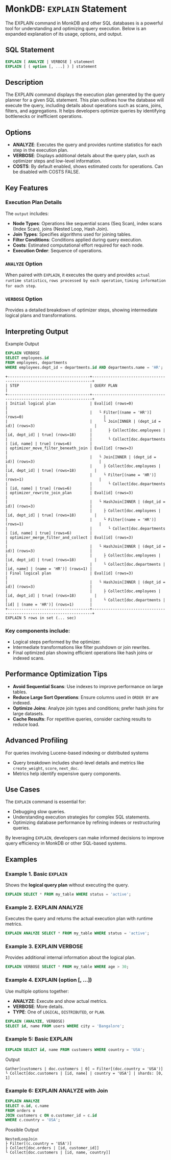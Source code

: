 # MonkDB: `EXPLAIN` Statement

The EXPLAIN command in MonkDB and other SQL databases is a powerful tool for understanding and optimizing query execution. Below is an expanded explanation of its usage, options, and output.


## SQL Statement
```sql
EXPLAIN [ ANALYZE | VERBOSE ] statement
EXPLAIN [ ( option [, ...] ) ] statement
```

## Description

The EXPLAIN command displays the execution plan generated by the query planner for a given SQL statement. This plan outlines how the database will execute the query, including details about operations such as scans, joins, filters, and aggregations. It helps developers optimize queries by identifying bottlenecks or inefficient operations.

## Options
- **ANALYZE**: Executes the query and provides runtime statistics for each step in the execution plan.
- **VERBOSE**: Displays additional details about the query plan, such as optimizer steps and low-level information.
- **COSTS**: By default enabled, shows estimated costs for operations. Can be disabled with COSTS FALSE.

## Key Features

### Execution Plan Details

The `output` includes:

- **Node Types**: Operations like sequential scans (Seq Scan), index scans (Index Scan), joins (Nested Loop, Hash Join).
- **Join Types**: Specifies algorithms used for joining tables.
- **Filter Conditions**: Conditions applied during query execution.
- **Costs**: Estimated computational effort required for each node.
- **Execution Order**: Sequence of operations.

### `ANALYZE` Option 

When paired with `EXPLAIN`, it executes the query and provides `actual runtime statistics`, `rows processed by each operation`, `timing information for each step`.

### `VERBOSE` Option

Provides a detailed breakdown of optimizer steps, showing intermediate logical plans and transformations.

## Interpreting Output
Example Output

```sql
EXPLAIN VERBOSE
SELECT employees.id
FROM employees, departments
WHERE employees.dept_id = departments.id AND departments.name = 'HR';
```

```text
+------------------------------------+----------------------------------------------------------------------+
| STEP                               | QUERY PLAN                                                           |
+------------------------------------+----------------------------------------------------------------------+
| Initial logical plan               | Eval[id] (rows=0)                                                    |
|                                    |   └ Filter[(name = 'HR')] (rows=0)                                   |
|                                    |     └ Join[INNER | (dept_id = id)] (rows=3)                          |
|                                    |       ├ Collect[doc.employees | [id, dept_id] | true] (rows=18)      |
|                                    |       └ Collect[doc.departments | [id, name] | true] (rows=6)        |
| optimizer_move_filter_beneath_join | Eval[id] (rows=3)                                                    |
|                                    |   └ Join[INNER | (dept_id = id)] (rows=3)                            |
|                                    |     ├ Collect[doc.employees | [id, dept_id] | true] (rows=18)        |
|                                    |     └ Filter[(name = 'HR')] (rows=1)                                 |
|                                    |       └ Collect[doc.departments | [id, name] | true] (rows=6)        |
| optimizer_rewrite_join_plan        | Eval[id] (rows=3)                                                    |
|                                    |   └ HashJoin[INNER | (dept_id = id)] (rows=3)                        |
|                                    |     ├ Collect[doc.employees | [id, dept_id] | true] (rows=18)        |
|                                    |     └ Filter[(name = 'HR')] (rows=1)                                 |
|                                    |       └ Collect[doc.departments | [id, name] | true] (rows=6)        |
| optimizer_merge_filter_and_collect | Eval[id] (rows=3)                                                    |
|                                    |   └ HashJoin[INNER | (dept_id = id)] (rows=3)                        |
|                                    |     ├ Collect[doc.employees | [id, dept_id] | true] (rows=18)        |
|                                    |     └ Collect[doc.departments | [id, name] | (name = 'HR')] (rows=1) |
| Final logical plan                 | Eval[id] (rows=3)                                                    |
|                                    |   └ HashJoin[INNER | (dept_id = id)] (rows=3)                        |
|                                    |     ├ Collect[doc.employees | [id, dept_id] | true] (rows=18)        |
|                                    |     └ Collect[doc.departments | [id] | (name = 'HR')] (rows=1)       |
+------------------------------------+----------------------------------------------------------------------+
EXPLAIN 5 rows in set (... sec)
```

### Key components include:

- Logical steps performed by the optimizer.
- Intermediate transformations like filter pushdown or join rewrites.
- Final optimized plan showing efficient operations like hash joins or indexed scans.

## Performance Optimization Tips

- **Avoid Sequential Scans**: Use indexes to improve performance on large tables.
- **Reduce Large Sort Operations**: Ensure columns used in `ORDER BY` are indexed.
- **Optimize Joins**: Analyze join types and conditions; prefer hash joins for large datasets.
- **Cache Results**: For repetitive queries, consider caching results to reduce load.


## Advanced Profiling

For queries involving Lucene-based indexing or distributed systems 

- Query breakdown includes shard-level details and metrics like `create_weight`, `score`, `next_doc`.
- Metrics help identify expensive query components.

## Use Cases

The `EXPLAIN` command is essential for:

- Debugging slow queries.
- Understanding execution strategies for complex SQL statements.
- Optimizing database performance by refining indexes or restructuring queries.

By leveraging `EXPLAIN`, developers can make informed decisions to improve query efficiency in MonkDB or other SQL-based systems.


## Examples

### Example 1. Basic `EXPLAIN`
Shows the **logical query plan** without executing the query.

```sql
EXPLAIN SELECT * FROM my_table WHERE status = 'active';
```

### Example 2. EXPLAIN ANALYZE

Executes the query and returns the actual execution plan with runtime metrics.

```sql
EXPLAIN ANALYZE SELECT * FROM my_table WHERE status = 'active';
```

### Example 3. EXPLAIN VERBOSE

Provides additional internal information about the logical plan.

```sql
EXPLAIN VERBOSE SELECT * FROM my_table WHERE age > 30;
```

### Example 4. EXPLAIN (option [, ...])

Use multiple options together:
- **ANALYZE**: Execute and show actual metrics.
- **VERBOSE**: More details.
- **TYPE**: One of `LOGICAL`, `DISTRIBUTED`, or `PLAN`.

```sql
EXPLAIN (ANALYZE, VERBOSE)
SELECT id, name FROM users WHERE city = 'Bangalore';
```

### Example 5: Basic EXPLAIN

```sql
EXPLAIN SELECT id, name FROM customers WHERE country = 'USA';
```

Output

```text
Gather[customers | doc.customers | 0] → Filter[(doc.country = 'USA')]
└ Collect[doc.customers | [id, name] | country = 'USA'] | shards: [0, 1]
```

### Example 6: EXPLAIN ANALYZE with Join

```sql
EXPLAIN ANALYZE
SELECT o.id, c.name
FROM orders o
JOIN customers c ON o.customer_id = c.id
WHERE c.country = 'USA';
```

Possible Output

```text
NestedLoopJoin
├ Filter[(c.country = 'USA')]
├ Collect[doc.orders | [id, customer_id]]
└ Collect[doc.customers | [id, name, country]]
```


